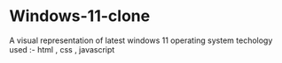 # Windows-11-clone
A visual representation of latest windows 11 operating system 
techology used :- html , css , javascript
